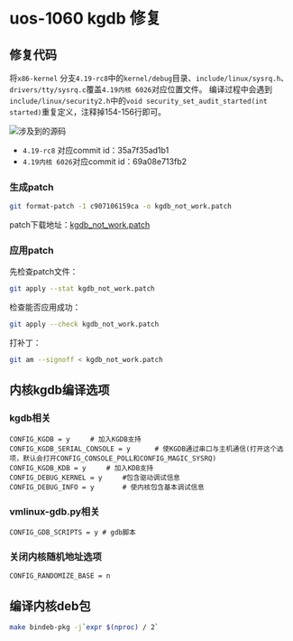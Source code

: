 # uos-1060 kgdb 修复

## 修复代码

将`x86-kernel` 分支`4.19-rc8`中的`kernel/debug`目录、`include/linux/sysrq.h`、`drivers/tty/sysrq.c`覆盖`4.19内核 6026`对应位置文件。
编译过程中会遇到`include/linux/security2.h`中的`void security_set_audit_started(int started)`重复定义，注释掉154-156行即可。

![涉及到的源码](https://cdn.jsdelivr.net/gh/realwujing/picture-bed/20230711164047.png)

- `4.19-rc8` 对应commit id：35a7f35ad1b1
- `4.19内核 6026`对应commit id：69a08e713fb2

### 生成patch

```bash
git format-patch -1 c907106159ca -o kgdb_not_work.patch
```

patch下载地址：[kgdb_not_work.patch](https://github.com/realwujing/realwujing.github.io/tree/main/linux/kernel/sysrq_trigger)

### 应用patch

先检查patch文件：

```bash
git apply --stat kgdb_not_work.patch
```

检查能否应用成功：

```bash
git apply --check kgdb_not_work.patch
```

打补丁：

```bash
git am --signoff < kgdb_not_work.patch
```

## 内核kgdb编译选项

### kgdb相关

```text
CONFIG_KGDB = y     # 加入KGDB支持
CONFIG_KGDB_SERIAL_CONSOLE = y      # 使KGDB通过串口与主机通信(打开这个选项，默认会打开CONFIG_CONSOLE_POLL和CONFIG_MAGIC_SYSRQ)
CONFIG_KGDB_KDB = y     # 加入KDB支持
CONFIG_DEBUG_KERNEL = y     #包含驱动调试信息
CONFIG_DEBUG_INFO = y       # 使内核包含基本调试信息
```

### vmlinux-gdb.py相关

```text
CONFIG_GDB_SCRIPTS = y # gdb脚本
```

### 关闭内核随机地址选项

```text
CONFIG_RANDOMIZE_BASE = n
```

## 编译内核deb包

```bash
make bindeb-pkg -j`expr $(nproc) / 2`
```
